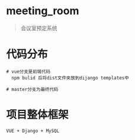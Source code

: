 # meeting_room

> 会议室预定系统



# 代码分布

```
# vue分支是前端代码
  npm bulid 后将dist文件夹放到dijango templates中

# master分支为最终代码
```

# 项目整体框架

```
VUE + Django + MySQL
```